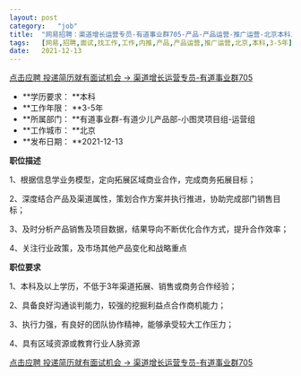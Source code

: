 ```yaml
---
layout:	post
category:	"job"
title:	"网易招聘：渠道增长运营专员-有道事业群705-产品-产品运营-推广运营-北京本科3-5年"
tags:	[网易,招聘,面试,找工作,工作,内推,产品,产品运营,推广运营,北京,本科,3-5年]
date:	2021-12-13
---
```


[点击应聘 投递简历就有面试机会 ->  渠道增长运营专员-有道事业群705](http://mobile.bole.netease.com/bole/boleDetail?id=36840&employeeId=346f03c3cda5f04c&key=all)



- **学历要求： **本科
- **工作年限： **3-5年
- **所属部门： **有道事业群-有道少儿产品部-小图灵项目组-运营组
- **工作城市： **北京
- **发布日期： **2021-12-13



**职位描述**

1、根据信息学业务模型，定向拓展区域商业合作，完成商务拓展目标；

2、深度结合产品及渠道属性，策划合作方案并执行推进，协助完成部门销售目标；

3、及时分析产品销售及项目数据，结果导向不断优化合作方式，提升合作效率；

4、关注行业政策，及市场其他产品变化和战略重点



**职位要求**

1、本科及以上学历，不低于3年渠道拓展、销售或商务合作经验；

2、具备良好沟通谈判能力，较强的挖掘利益点合作商机能力；

3、执行力强，有良好的团队协作精神，能够承受较大工作压力；

4、具有区域资源或教育行业人脉资源



[点击应聘 投递简历就有面试机会 ->  渠道增长运营专员-有道事业群705](http://mobile.bole.netease.com/bole/boleDetail?id=36840&employeeId=346f03c3cda5f04c&key=all)